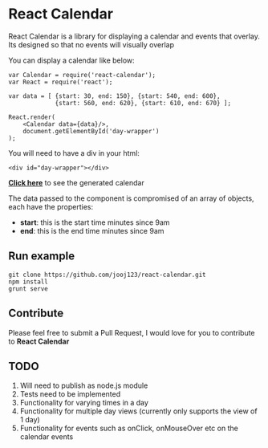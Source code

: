 # React Calendar
React Calendar is a library for displaying a calendar and events that overlay.
Its designed so that no events will visually overlap

You can display a calendar like below:

```
var Calendar = require('react-calendar');
var React = require('react');

var data = [ {start: 30, end: 150}, {start: 540, end: 600}, 
             {start: 560, end: 620}, {start: 610, end: 670} ];

React.render(
    <Calendar data={data}/>,
    document.getElementById('day-wrapper')
);
```

You will need to have a div in your html:

```
<div id="day-wrapper"></div>
```

[**Click here**](https://raw.githubusercontent.com/jooj123/react-calendar/master/examples/calendar.png) to see the generated calendar

The data passed to the component is compromised of an array of objects, each have the properties:
* **start**: this is the start time minutes since 9am
* **end**: this is the end time minutes since 9am


## Run example
```
git clone https://github.com/jooj123/react-calendar.git
npm install
grunt serve
```

## Contribute
Please feel free to submit a Pull Request, I would love for you to contribute to **React Calendar**

## TODO
1. Will need to publish as node.js module
2. Tests need to be implemented
3. Functionality for varying times in a day
4. Functionality for multiple day views (currently only supports the view of 1 day)
5. Functionality for events such as onClick, onMouseOver etc on the calendar events
